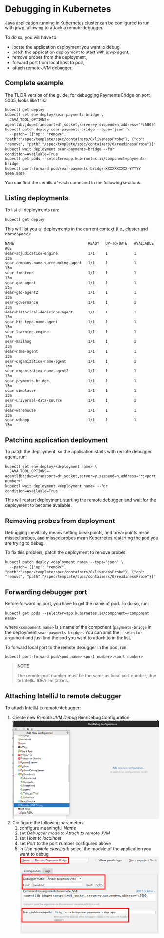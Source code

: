 # Debugging in Kubernetes

Java application running in Kubernetes cluster can be configured to run with jdwp, allowing to attach a remote debugger.

To do so, you will have to:

- locate the application deployment you want to debug,
- patch the application deployment to start with jdwp agent,
- remove probes from the deployment,
- forward port from local host to pod,
- attach remote JVM debugger.

## Complete example

The TL;DR version of the guide, for debugging Payments Bridge on port 5005, looks like this:

    kubectl get deploy
    kubectl set env deploy/sear-payments-bridge \
      JAVA_TOOL_OPTIONS=-agentlib:jdwp=transport=dt_socket,server=y,suspend=n,address='*:5005'
    kubectl patch deploy sear-payments-bridge --type='json' \
      --patch='[{"op": "remove", "path":"/spec/template/spec/containers/0/livenessProbe"}, {"op": "remove", "path":"/spec/template/spec/containers/0/readinessProbe"}]'
    kubectl wait deployment sear-payments-bridge --for condition=Available=True
    kubectl get pods --selector=app.kubernetes.io/component=payments-bridge
    kubectl port-forward pod/sear-payments-bridge-XXXXXXXXXX-YYYYY 5005:5005

You can find the details of each command in the following sections.

## Listing deployments

To list all deployments run:

    kubectl get deploy

This will list you all deployments in the current context (i.e., cluster and namespace):

    NAME                                  READY   UP-TO-DATE   AVAILABLE   AGE
    sear-adjudication-engine              1/1     1            1           13m
    sear-company-name-surrounding-agent   1/1     1            1           13m
    sear-frontend                         1/1     1            1           13m
    sear-geo-agent                        1/1     1            1           13m
    sear-geo-agent2                       1/1     1            1           13m
    sear-governance                       1/1     1            1           13m
    sear-historical-decisions-agent       1/1     1            1           13m
    sear-hit-type-name-agent              1/1     1            1           13m
    sear-learning-engine                  1/1     1            1           13m
    sear-mailhog                          1/1     1            1           13m
    sear-name-agent                       1/1     1            1           13m
    sear-organization-name-agent          1/1     1            1           13m
    sear-organization-name-agent2         1/1     1            1           13m
    sear-payments-bridge                  1/1     1            1           13m
    sear-simulator                        1/1     1            1           13m
    sear-universal-data-source            1/1     1            1           13m
    sear-warehouse                        1/1     1            1           13m
    sear-webapp                           1/1     1            1           13m

## Patching application deployment

To patch the deployment, so the application starts with remote debugger agent, run:

    kubectl set env deploy/<deployment name> \
      JAVA_TOOL_OPTIONS=-agentlib:jdwp=transport=dt_socket,server=y,suspend=n,address='*:<port number>'
    kubectl wait deployment <deployment name> --for condition=Available=True

This will restart deployment, starting the remote debugger, and wait for the deployment to become available.

## Removing probes from deployment

Debugging inevitably means setting breakpoints, and breakpoints mean missed probes, and missed probes mean Kubernetes restarting the pod you are trying to debug.

To fix this problem, patch the deployment to remove probes:

    kubectl patch deploy <deployment name> --type='json' \
      --patch='[{"op": "remove", "path":"/spec/template/spec/containers/0/livenessProbe"}, {"op": "remove", "path":"/spec/template/spec/containers/0/readinessProbe"}]'

## Forwarding debugger port

Before forwarding port, you have to get the name of pod. To do so, run:

    kubectl get pods --selector=app.kubernetes.io/component=<component name>

where `<component name>` is a name of the component (`payments-bridge` in the deployment `sear-payments-bridge`). You can omit the `--selector` argument and just find the pod you want to attach to in the list.

To forward local port to the remote debugger in the pod, run:

    kubectl port-forward pod/<pod name> <port number>:<port number>

> **NOTE**
>
> The remote port number must be the same as local port number, due to IntelliJ IDEA limitations.

## Attaching IntelliJ to remote debugger

To attach IntelliJ to remote debugger:

1. Create new _Remote JVM Debug_ Run/Debug Configuration:
   ![Remote JVM Debug](img/remote-jvm-debug.png)
2. Configure the following parameters:
   1. configure meaningful _Name_
   2. set _Debugger mode_ to _Attach to remote JVM_
   3. set _Host_ to _localhost_
   4. set _Port_ to the port number configured above
   5. in _Use module classpath_ select the module of the application you want to debug
      ![](img/remote-configuration.png)
